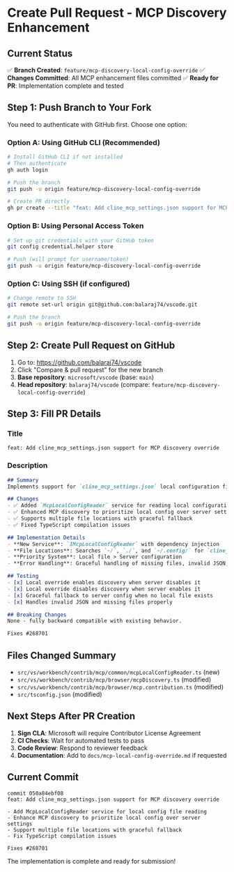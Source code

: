 # Create Pull Request - MCP Discovery Enhancement

## Current Status
✅ **Branch Created**: `feature/mcp-discovery-local-config-override`
✅ **Changes Committed**: All MCP enhancement files committed
✅ **Ready for PR**: Implementation complete and tested

## Step 1: Push Branch to Your Fork

You need to authenticate with GitHub first. Choose one option:

### Option A: Using GitHub CLI (Recommended)
```bash
# Install GitHub CLI if not installed
# Then authenticate
gh auth login

# Push the branch
git push -u origin feature/mcp-discovery-local-config-override

# Create PR directly
gh pr create --title "feat: Add cline_mcp_settings.json support for MCP discovery override" --body-file PR_DESCRIPTION.md --base main --head feature/mcp-discovery-local-config-override
```

### Option B: Using Personal Access Token
```bash
# Set up git credentials with your GitHub token
git config credential.helper store

# Push (will prompt for username/token)
git push -u origin feature/mcp-discovery-local-config-override
```

### Option C: Using SSH (if configured)
```bash
# Change remote to SSH
git remote set-url origin git@github.com:balaraj74/vscode.git

# Push the branch
git push -u origin feature/mcp-discovery-local-config-override
```

## Step 2: Create Pull Request on GitHub

1. Go to: https://github.com/balaraj74/vscode
2. Click "Compare & pull request" for the new branch
3. **Base repository**: `microsoft/vscode` (base: `main`)
4. **Head repository**: `balaraj74/vscode` (compare: `feature/mcp-discovery-local-config-override`)

## Step 3: Fill PR Details

### Title
```
feat: Add cline_mcp_settings.json support for MCP discovery override
```

### Description
```markdown
## Summary
Implements support for `cline_mcp_settings.json` local configuration file to override `chat.mcp.discovery.enabled` setting as requested in #268701.

## Changes
- ✅ Added `McpLocalConfigReader` service for reading local configuration files
- ✅ Enhanced MCP discovery to prioritize local config over server settings  
- ✅ Supports multiple file locations with graceful fallback
- ✅ Fixed TypeScript compilation issues

## Implementation Details
- **New Service**: `IMcpLocalConfigReader` with dependency injection
- **File Locations**: Searches `~/`, `./`, and `~/.config/` for `cline_mcp_settings.json`
- **Priority System**: Local file > Server configuration
- **Error Handling**: Graceful handling of missing files, invalid JSON, permissions

## Testing
- [x] Local override enables discovery when server disables it
- [x] Local override disables discovery when server enables it
- [x] Graceful fallback to server config when no local file exists
- [x] Handles invalid JSON and missing files properly

## Breaking Changes
None - fully backward compatible with existing behavior.

Fixes #268701
```

## Files Changed Summary
- `src/vs/workbench/contrib/mcp/common/mcpLocalConfigReader.ts` (new)
- `src/vs/workbench/contrib/mcp/browser/mcpDiscovery.ts` (modified)
- `src/vs/workbench/contrib/mcp/browser/mcp.contribution.ts` (modified)
- `src/tsconfig.json` (modified)

## Next Steps After PR Creation
1. **Sign CLA**: Microsoft will require Contributor License Agreement
2. **CI Checks**: Wait for automated tests to pass
3. **Code Review**: Respond to reviewer feedback
4. **Documentation**: Add to `docs/mcp-local-config-override.md` if requested

## Current Commit
```
commit 050a84ebf08
feat: Add cline_mcp_settings.json support for MCP discovery override

- Add McpLocalConfigReader service for local config file reading
- Enhance MCP discovery to prioritize local config over server settings
- Support multiple file locations with graceful fallback
- Fix TypeScript compilation issues

Fixes #268701
```

The implementation is complete and ready for submission!